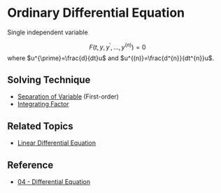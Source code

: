 # Ordinary Differential Equation

Single independent variable

$$
F\left(t,y,y^{\prime},\dots,y^{(n)}\right)=0
$$where $u^{\prime}=\frac{d}{dt}u$ and $u^{(n)}=\frac{d^{n}}{dt^{n}}u$.

## Solving Technique

* [Separation of Variable](Separation%20of%20Variable.md) (First-order)
* [Integrating Factor](Integrating%20Factor.md)

## Related Topics

* [Linear Differential Equation](Linear%20Differential%20Equation.md)

## Reference

* [04 - Differential Equation](../../../../00%20-%20Summary/SCMA104%20-%20System%20of%20Ordinary%20Differential%20Equations%20and%20Applications%20in%20Medical%20Science/04%20-%20Differential%20Equation.md)
